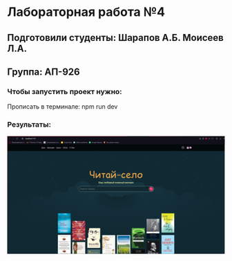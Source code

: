 # Лабораторная работа №4
## Подготовили студенты: Шарапов А.Б. Моисеев Л.А.
## Группа: АП-926

### Чтобы запустить проект нужно:
Прописать в терминале: npm run dev

### Результаты:

![](img/1.PNG)
